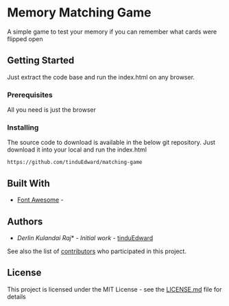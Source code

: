 # Memory Matching Game

A simple game to test your memory if you can remember what cards were flipped open

## Getting Started

Just extract the code base and run the index.html on any browser.

### Prerequisites

All you need is just the browser


### Installing

The source code to download is available in the below git repository. Just download it into your local and run the index.html

```
https://github.com/tinduEdward/matching-game
```

## Built With

* [Font Awesome](https://maxcdn.bootstrapcdn.com/font-awesome/4.6.1/css/font-awesome.min.css) - 

## Authors

* *Derlin Kulandai Raj** - *Initial work* - [tinduEdward](https://github.com/tinduEdward/matching-game)

See also the list of [contributors](https://github.com/your/project/contributors) who participated in this project.

## License

This project is licensed under the MIT License - see the [LICENSE.md](LICENSE.md) file for details
